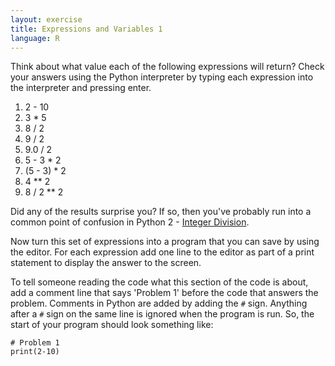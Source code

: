 ```yaml
---
layout: exercise
title: Expressions and Variables 1
language: R
---
```


Think about what value each of the following expressions will return?
Check your answers using the Python interpreter by typing each expression into
the interpreter and pressing enter.

1. 2 - 10
2. 3 \* 5
3. 8 / 2
4. 9 / 2
5. 9.0 / 2
6. 5 - 3 \* 2
7. (5 - 3) \* 2
8. 4 \*\* 2
9. 8 / 2 \*\* 2

Did any of the results surprise you? If so, then you've probably run
into a common point of confusion in Python 2 - [Integer
Division](http://nbviewer.ipython.org/urls/github.com/ethanwhite/progbio/raw/master/ipynbs/integer-division.ipynb).

Now turn this set of expressions into a program that you can save by
using the editor. For each expression add one line to the editor as part
of a print statement to display the answer to the screen.

To tell someone reading the code what this section of the code is about,
add a comment line that says 'Problem 1' before the code that answers
the problem. Comments in Python are added by adding the `#` sign.
Anything after a `#` sign on the same line is ignored when the program is
run. So, the start of your program should look something like:

    # Problem 1
    print(2-10)
